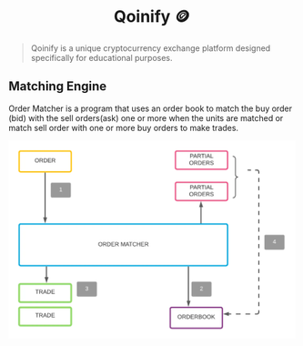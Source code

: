 <!--suppress HtmlDeprecatedAttribute -->
<h1 align="center">Qoinify 🪙</h1>

> Qoinify is a unique cryptocurrency exchange platform designed specifically for educational purposes.

## Matching Engine

Order Matcher is a program that uses an order book to match the buy order (bid) with the sell orders(ask) one or more
when the units are matched or match sell order with one or more buy orders to make trades.

![img.png](img/matching_engine.png)